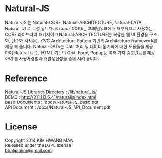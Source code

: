 Natural-JS
==========
Natural-JS 는 Natural-CORE, Natural-ARCHITECTURE, Natural-DATA, Natural-UI 로 구성 됩니다. Natural-CORE는 프레임워크에서 내부적으로 사용하는 CORE 라이브러리 패키지이고 Natural-ARCHITECTURE는 복잡한 웹 UI 환경을 구조화, 단순화 시켜주는 CVC Architecture Pattern 기반의 Architecture Framework를 제공 해 줍니다. Natural-DATA는 Data 처리 및 데이터 동기화에 대한 모듈들을 제공 하며 Natural-UI 는 HTML 기반의 Grid, Form, Popup등 여러 가지 컴포넌트를 제공하여 웹 사용자경험과 개발생산성을 증대 시켜 줍니다.<br/>

Reference
=========
Natural-JS Libraries Directory : /lib/natural_js/<br/>
DEMO : http://211.110.5.41/naturaljs/index.html<br/>
Basic Documents : /docs/Natural-JS_Basic.pdf<br/>
API Document : /docs/Natural-JS_API_Document.pdf<br/>

License
=======
Copyright 2014 KIM HWANG MAN<br/>
Released under the LGPL license<br/>
bbalganjjm@gmail.com<br/>